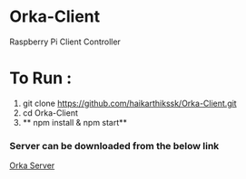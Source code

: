 # Orka-Client
Raspberry Pi Client Controller

# To Run :
1. git clone https://github.com/haikarthikssk/Orka-Client.git
2. cd Orka-Client
3. ** npm install & npm start**

### Server can be downloaded from the below link
[Orka Server](https://haikarthikssk.github.io/Orka-Server/)
